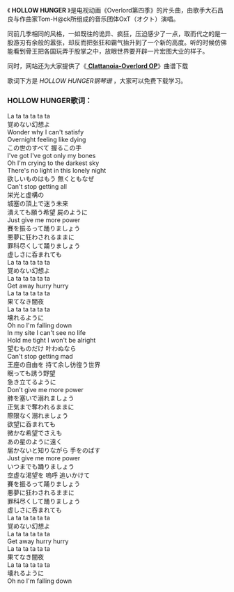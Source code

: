 

《 **HOLLOW HUNGER**
》是电视动画《Overlord第四季》的片头曲，由歌手大石昌良与作曲家Tom-H@ck所组成的音乐团体OxT（オクト）演唱。

同前几季相同的风格，一如既往的诡异、疯狂，压迫感少了一点，取而代之的是一股游刃有余般的嚣张，却反而把张狂和霸气抬升到了一个新的高度。听的时候仿佛能看到骨王把各国玩弄于股掌之中，放眼世界要开辟一片宏图大业的样子。

同时，网站还为大家提供了《[ **Clattanoia-Overlord OP**](Music-6334.html "Clattanoia-
Overlord OP")》曲谱下载

歌词下方是 _HOLLOW HUNGER钢琴谱_ ，大家可以免费下载学习。

### HOLLOW HUNGER歌词：

La ta ta ta ta ta  
覚めない幻想よ  
Wonder why I can't satisfy  
Overnight feeling like dying  
この世のすべて 握るこの手  
I've got I've got only my bones  
Oh I'm crying to the darkest sky  
There's no light in this lonely night  
欲しいものはもう 無くともなぜ  
Can't stop getting all  
栄光と虚構の  
城塞の頂上で迷う未来  
潰えても願う希望 屍のように  
Just give me more power  
賽を振るって踊りましょう  
悪夢に狂わされるままに  
罪科尽くして踊りましょう  
虚しさに呑まれても  
La ta ta ta ta ta  
覚めない幻想よ  
La ta ta ta ta ta  
Get away hurry hurry  
La ta ta ta ta ta  
果てなき闇夜  
La ta ta ta ta ta  
壊れるように  
Oh no I'm falling down  
In my site I can't see no life  
Hold me tight I won't be alright  
望むものだけ 叶わぬなら  
Can't stop getting mad  
王座の自由を 持て余し彷徨う世界  
眠っても誘う野望  
急き立てるように  
Don't give me more power  
肺を塞いで溺れましょう  
正気まで奪われるままに  
際限なく溺れましょう  
欲望に呑まれても  
微かな希望でさえも  
あの星のように遠く  
届かないと知りながら 手をのばす  
Just give me more power  
いつまでも踊りましょう  
空虚な渇望を 嗚呼 追いかけて  
賽を振るって踊りましょう  
悪夢に狂わされるままに  
罪科尽くして踊りましょう  
虚しさに呑まれても  
La ta ta ta ta ta  
覚めない幻想よ  
La ta ta ta ta ta  
Get away hurry hurry  
La ta ta ta ta ta  
果てなき闇夜  
La ta ta ta ta ta  
壊れるように  
Oh no I'm falling down

